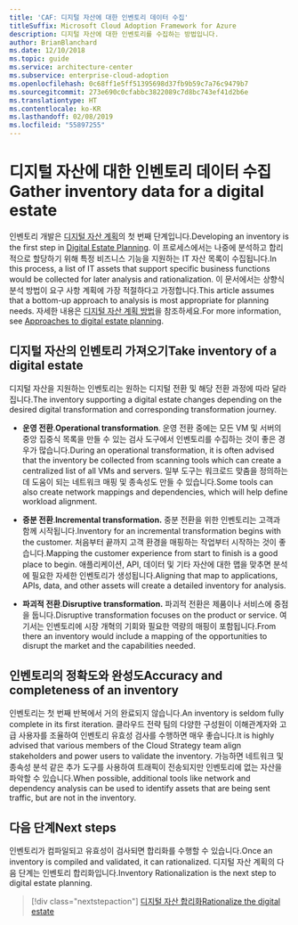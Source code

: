 ```yaml
---
title: 'CAF: 디지털 자산에 대한 인벤토리 데이터 수집'
titleSuffix: Microsoft Cloud Adoption Framework for Azure
description: 디지털 자산에 대한 인벤토리를 수집하는 방법입니다.
author: BrianBlanchard
ms.date: 12/10/2018
ms.topic: guide
ms.service: architecture-center
ms.subservice: enterprise-cloud-adoption
ms.openlocfilehash: 0c68ff1e5ff51395698d37fb9b59c7a76c9479b7
ms.sourcegitcommit: 273e690c0cfabbc3822089c7d8bc743ef41d2b6e
ms.translationtype: HT
ms.contentlocale: ko-KR
ms.lasthandoff: 02/08/2019
ms.locfileid: "55897255"
---
```

# <a name="gather-inventory-data-for-a-digital-estate"></a><span data-ttu-id="34a7f-103">디지털 자산에 대한 인벤토리 데이터 수집</span><span class="sxs-lookup"><span data-stu-id="34a7f-103">Gather inventory data for a digital estate</span></span>

<span data-ttu-id="34a7f-104">인벤토리 개발은 [디지털 자산 계획](overview.md)의 첫 번째 단계입니다.</span><span class="sxs-lookup"><span data-stu-id="34a7f-104">Developing an inventory is the first step in [Digital Estate Planning](overview.md).</span></span> <span data-ttu-id="34a7f-105">이 프로세스에서는 나중에 분석하고 합리적으로 할당하기 위해 특정 비즈니스 기능을 지원하는 IT 자산 목록이 수집됩니다.</span><span class="sxs-lookup"><span data-stu-id="34a7f-105">In this process, a list of IT assets that support specific business functions would be collected for later analysis and rationalization.</span></span> <span data-ttu-id="34a7f-106">이 문서에서는 상향식 분석 방법이 요구 사항 계획에 가장 적절하다고 가정합니다.</span><span class="sxs-lookup"><span data-stu-id="34a7f-106">This article assumes that a bottom-up approach to analysis is most appropriate for planning needs.</span></span> <span data-ttu-id="34a7f-107">자세한 내용은 [디지털 자산 계획 방법](./approach.md)을 참조하세요.</span><span class="sxs-lookup"><span data-stu-id="34a7f-107">For more information, see [Approaches to digital estate planning](./approach.md).</span></span>

## <a name="take-inventory-of-a-digital-estate"></a><span data-ttu-id="34a7f-108">디지털 자산의 인벤토리 가져오기</span><span class="sxs-lookup"><span data-stu-id="34a7f-108">Take inventory of a digital estate</span></span>

<span data-ttu-id="34a7f-109">디지털 자산을 지원하는 인벤토리는 원하는 디지털 전환 및 해당 전환 과정에 따라 달라집니다.</span><span class="sxs-lookup"><span data-stu-id="34a7f-109">The inventory supporting a digital estate changes depending on the desired digital transformation and corresponding transformation journey.</span></span>

- <span data-ttu-id="34a7f-110">**운영 전환**.</span><span class="sxs-lookup"><span data-stu-id="34a7f-110">**Operational transformation**.</span></span> <span data-ttu-id="34a7f-111">운영 전환 중에는 모든 VM 및 서버의 중앙 집중식 목록을 만들 수 있는 검사 도구에서 인벤토리를 수집하는 것이 좋은 경우가 많습니다.</span><span class="sxs-lookup"><span data-stu-id="34a7f-111">During an operational transformation, it is often advised that the inventory be collected from scanning tools which can create a centralized list of all VMs and servers.</span></span> <span data-ttu-id="34a7f-112">일부 도구는 워크로드 맞춤을 정의하는 데 도움이 되는 네트워크 매핑 및 종속성도 만들 수 있습니다.</span><span class="sxs-lookup"><span data-stu-id="34a7f-112">Some tools can also create network mappings and dependencies, which will help define workload alignment.</span></span>

- <span data-ttu-id="34a7f-113">**증분 전환**.</span><span class="sxs-lookup"><span data-stu-id="34a7f-113">**Incremental transformation.**</span></span> <span data-ttu-id="34a7f-114">중분 전환을 위한 인벤토리는 고객과 함께 시작됩니다.</span><span class="sxs-lookup"><span data-stu-id="34a7f-114">Inventory for an incremental transformation begins with the customer.</span></span> <span data-ttu-id="34a7f-115">처음부터 끝까지 고객 환경을 매핑하는 작업부터 시작하는 것이 좋습니다.</span><span class="sxs-lookup"><span data-stu-id="34a7f-115">Mapping the customer experience from start to finish is a good place to begin.</span></span> <span data-ttu-id="34a7f-116">애플리케이션, API, 데이터 및 기타 자산에 대한 맵을 맞추면 분석에 필요한 자세한 인벤토리가 생성됩니다.</span><span class="sxs-lookup"><span data-stu-id="34a7f-116">Aligning that map to applications, APIs, data, and other assets will create a detailed inventory for analysis.</span></span>

- <span data-ttu-id="34a7f-117">**파괴적 전환**.</span><span class="sxs-lookup"><span data-stu-id="34a7f-117">**Disruptive transformation.**</span></span> <span data-ttu-id="34a7f-118">파괴적 전환은 제품이나 서비스에 중점을 둡니다.</span><span class="sxs-lookup"><span data-stu-id="34a7f-118">Disruptive transformation focuses on the product or service.</span></span> <span data-ttu-id="34a7f-119">여기서는 인벤토리에 시장 개혁의 기회와 필요한 역량의 매핑이 포함됩니다.</span><span class="sxs-lookup"><span data-stu-id="34a7f-119">From there an inventory would include a mapping of the opportunities to disrupt the market and the capabilities needed.</span></span>

## <a name="accuracy-and-completeness-of-an-inventory"></a><span data-ttu-id="34a7f-120">인벤토리의 정확도와 완성도</span><span class="sxs-lookup"><span data-stu-id="34a7f-120">Accuracy and completeness of an inventory</span></span>

<span data-ttu-id="34a7f-121">인벤토리는 첫 번째 반복에서 거의 완료되지 않습니다.</span><span class="sxs-lookup"><span data-stu-id="34a7f-121">An inventory is seldom fully complete in its first iteration.</span></span> <span data-ttu-id="34a7f-122">클라우드 전략 팀의 다양한 구성원이 이해관계자와 고급 사용자를 조율하여 인벤토리 유효성 검사를 수행하면 매우 좋습니다.</span><span class="sxs-lookup"><span data-stu-id="34a7f-122">It is highly advised that various members of the Cloud Strategy team align stakeholders and power users to validate the inventory.</span></span> <span data-ttu-id="34a7f-123">가능하면 네트워크 및 종속성 분석 같은 추가 도구를 사용하여 트래픽이 전송되지만 인벤토리에 없는 자산을 파악할 수 있습니다.</span><span class="sxs-lookup"><span data-stu-id="34a7f-123">When possible, additional tools like network and dependency analysis can be used to identify assets that are being sent traffic, but are not in the inventory.</span></span>

## <a name="next-steps"></a><span data-ttu-id="34a7f-124">다음 단계</span><span class="sxs-lookup"><span data-stu-id="34a7f-124">Next steps</span></span>

<span data-ttu-id="34a7f-125">인벤토리가 컴파일되고 유효성이 검사되면 합리화를 수행할 수 있습니다.</span><span class="sxs-lookup"><span data-stu-id="34a7f-125">Once an inventory is compiled and validated, it can rationalized.</span></span> <span data-ttu-id="34a7f-126">디지털 자산 계획의 다음 단계는 인벤토리 합리화입니다.</span><span class="sxs-lookup"><span data-stu-id="34a7f-126">Inventory Rationalization is the next step to digital estate planning.</span></span>

> [!div class="nextstepaction"]
> [<span data-ttu-id="34a7f-127">디지털 자산 합리화</span><span class="sxs-lookup"><span data-stu-id="34a7f-127">Rationalize the digital estate</span></span>](rationalize.md)